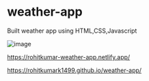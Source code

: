 # weather-app
Built weather app using HTML,CSS,Javascript

![image](https://github.com/rohitkumark1499/weather-app/assets/115455098/f772f66c-0fcc-4614-828f-a8278d995593)

https://rohitkumar-weather-app.netlify.app/

https://rohitkumark1499.github.io/weather-app/
